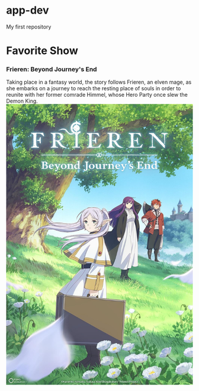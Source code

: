 # app-dev
My first repository
# Favorite Show
### Frieren: Beyond Journey's End
Taking place in a fantasy world, the story follows Frieren, an elven mage, as she embarks on a journey to reach the resting place of souls in order to reunite with her former comrade Himmel, whose Hero Party once slew the Demon King.
![frierenposter](frieren.jpg)
